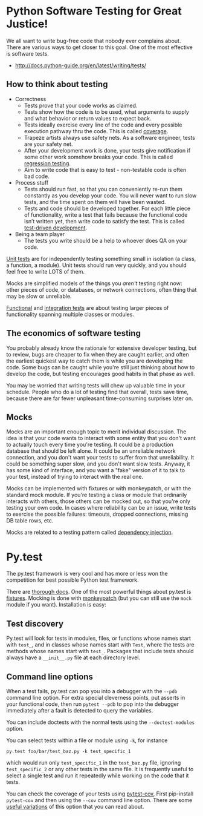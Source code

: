 # Python Software Testing for Great Justice!

We all want to write bug-free code that nobody ever complains about.
There are various ways to get closer to this goal. One of the most
effective is software tests.

* http://docs.python-guide.org/en/latest/writing/tests/

## How to think about testing

* Correctness
  - Tests prove that your code works as claimed.
  - Tests show how the code is to be used, what arguments to supply and
    what behavior or return values to expect back.
  - Tests ideally exercise every line of the code and every possible
    execution pathway thru the code.
    This is called [coverage](https://en.wikipedia.org/wiki/Code_coverage).
  - Trapeze artists always use safety nets. As a software engineer, tests are
    your safety net.
  - After your development work is done, your tests give notification if
    some other work somehow breaks your code. This is called
    [regression testing](https://en.wikipedia.org/wiki/Regression_testing).
  - Aim to write code that is easy to test - non-testable code is often bad code.
* Process stuff
  - Tests should run fast, so that you can conveniently re-run them constantly
    as you develop your code. You will never want to run slow tests, and the time
    spent on them will have been wasted.
  - Tests and code should be developed together. For each little piece of
    functionality, write a test that fails because the functional code isn’t
    written yet, then write code to satisfy the test. This is called
    [test-driven development](https://en.wikipedia.org/wiki/Test-driven_development). 
* Being a team player
  - The tests you write should be a help to whoever does QA on your code.

[Unit tests](https://en.wikipedia.org/wiki/Unit_testing) are for independently
testing something small in isolation (a class, a function, a module). Unit tests
should run very quickly, and you should  feel free to write LOTS of them.

Mocks are simplified models of the things you *_aren't_* testing right now:
other pieces of code, or databases, or network connections, often thing that
may be slow or unreliable.

[Functional](https://en.wikipedia.org/wiki/Functional_testing) and
[integration tests](https://en.wikipedia.org/wiki/Integration_testing) are
about testing  larger pieces of functionality spanning multiple classes or modules.

## The economics of software testing

You probably already know the  rationale for extensive developer testing, but to review,
bugs are cheaper to fix when they are caught earlier, and often the earliest quickest
way to catch them is while you are developing the code. Some bugs can be caught while
you're still just thinking about how to develop the code, but testing encourages good
habits in that phase as well.

You may be worried that writing tests will chew up valuable time in your schedule.
People who do a lot of testing find that overall, tests save time, because there
are far fewer unpleasant time-consuming surprises later on.

## Mocks

Mocks are an important enough topic to merit individual discussion. The idea
is that your code wants to interact with some entity that you don't want to
actually touch every time you're testing. It could be a production database
that should be left alone. It could be an unreliable network connection, and you
don't want your tests to suffer from that unreliability. It could be something
super slow, and you don't want slow tests. Anyway, it has some kind of interface,
and you want a "fake" version of it to talk to your test, instead of trying to
interact with the real one.

Mocks can be implemented with fixtures or with monkeypatch, or with the standard
mock module. If you're testing a class or module that ordinarily interacts with
others, those others can be mocked out, so that you're only testing your own code.
In cases where reliability  can be an issue, write tests to exercise the
possible failures: timeouts, dropped connections, missing DB table rows, etc.

Mocks are related to a testing pattern called
[dependency injection](https://en.wikipedia.org/wiki/Dependency_injection).

# Py.test

The py.test framework is very cool and has more or less won the competition for
best possible Python test framework.

There are [thorough docs](http://pytest.org/latest/contents.html).
One of the most powerful things about py.test is [fixtures](http://pytest.org/latest/fixture.html).
Mocking is done with [monkeypatch](http://pytest.org/latest/monkeypatch.html)
(but you can still use the `mock` module if you want). Installation is easy:


## Test discovery

Py.test will look for tests in modules, files, or functions whose names start with
`test_`, and in classes whose names start with `Test`, where the tests are methods
whose names start with `test_`. Packages that include tests should always have a
`__init__.py` file at each directory level.

## Command line options

When a test fails, py.test can pop you into a debugger with the `--pdb` command line option.
For extra special cleverness points, put asserts in your functional code, then run
`pytest --pdb` to pop  into the debugger immediately after a fault is detected to query
the variables.

You can include doctests with the normal tests using the `--doctest-modules` option.

You can select tests within a file or module using `-k`, for instance

    py.test foo/bar/test_baz.py -k test_specific_1

which would run only `test_specific_1` in the `test_baz.py` file, ignoring `test_specific_2`
or any other tests in the same file. It is frequently useful to select a single test and run
it repeatedly while working on the code that it tests.

You can check the coverage of your tests using
[pytest-cov](https://pytest-cov.readthedocs.org/en/latest/),
First pip-install `pytest-cov` and then using the `--cov` command line option. There are some
[useful variations](https://pytest-cov.readthedocs.org/en/latest/readme.html#usage)
of this option that you can read about.
